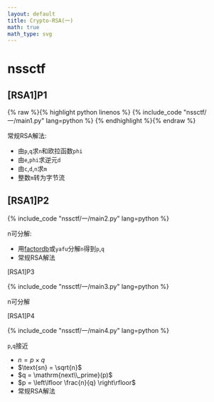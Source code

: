 ```yaml
---
layout: default
title: Crypto-RSA(一)
math: true
math_type: svg
---
```


# nssctf

## [RSA1]P1

{% raw %}{% highlight python linenos %}
{% include_code "nssctf/一/main1.py" lang=python %}
{% endhighlight %}{% endraw %}

常规RSA解法:

- 由`p`,`q`求`n`和欧拉函数`phi`
- 由`e`,`phi`求逆元`d`
- 由`c`,`d`,`n`求`m`
- 整数`m`转为字节流

## [RSA1]P2

{% include_code "nssctf/一/main2.py" lang=python %}

n可分解:

- 用[factordb](https://factordb.com/)或`yafu`分解`n`得到`p`,`q`
- 常规RSA解法

[RSA1]P3

{% include_code "nssctf/一/main3.py" lang=python %}

n可分解

[RSA1]P4

{% include_code "nssctf/一/main4.py" lang=python %}

`p`,`q`接近
- $n = p \times q$
- $\text{sn} = \sqrt{n}$
- $q = \mathrm{next\\_prime}(p)$
- $p = \left\lfloor \frac{n}{q} \right\rfloor$
- 常规RSA解法
